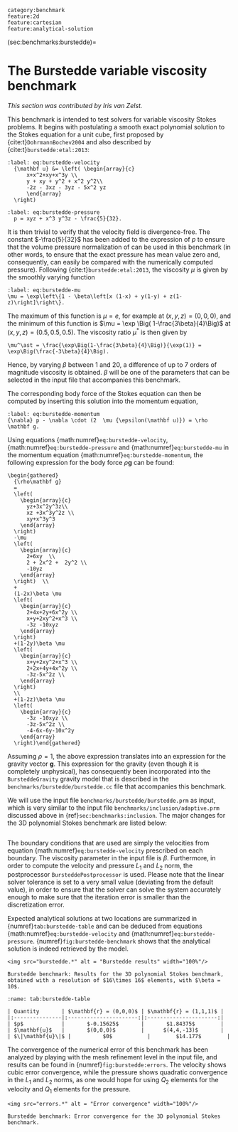 ```{tags}
category:benchmark
feature:2d
feature:cartesian
feature:analytical-solution
```

(sec:benchmarks:burstedde)=
# The Burstedde variable viscosity benchmark

*This section was contributed by Iris van Zelst.*

This benchmark is intended to test solvers for variable viscosity Stokes
problems. It begins with postulating a smooth exact polynomial solution to the
Stokes equation for a unit cube, first proposed by {cite:t}`DohrmannBochev2004`
and also described by {cite:t}`burstedde:etal:2013`:
```{math}
:label: eq:burstedde-velocity
  {\mathbf u} &= \left( \begin{array}{c}
      x+x^2+xy+x^3y \\
      y + xy + y^2 + x^2 y^2\\
      -2z - 3xz - 3yz - 5x^2 yz
      \end{array}
  \right)
```
```{math}
:label: eq:burstedde-pressure
  p = xyz + x^3 y^3z - \frac{5}{32}.
```
It is then trivial to verify that the velocity field is divergence-free. The
constant $-\frac{5}{32}$ has been added to the expression of $p$ to ensure
that the volume pressure normalization of can be used in this benchmark (in
other words, to ensure that the exact pressure has mean value zero and,
consequently, can easily be compared with the numerically computed pressure).
Following {cite:t}`burstedde:etal:2013`, the viscosity $\mu$ is given by the
smoothly varying function
```{math}
:label: eq:burstedde-mu
\mu = \exp\left\{1 - \beta\left[x (1-x) + y(1-y) + z(1-z)\right]\right\}.
```
The maximum of this function is $\mu = e$, for
example at $(x,y,z)=(0,0,0)$, and the minimum of this function is
$\mu = \exp \Big( 1-\frac{3\beta}{4}\Big)$ at $(x,y,z) = (0.5,0.5,0.5)$. The
viscosity ratio $\mu^\ast$ is then given by
```{math}
\mu^\ast = \frac{\exp\Big(1-\frac{3\beta}{4}\Big)}{\exp(1)} = \exp\Big(\frac{-3\beta}{4}\Big).
```
Hence, by varying $\beta$ between 1 and 20, a difference of up to 7 orders of
magnitude viscosity is obtained. $\beta$ will be one of the parameters that
can be selected in the input file that accompanies this benchmark.

The corresponding body force of the Stokes equation can then be computed by
inserting this solution into the momentum equation,
```{math}
:label: eq:burstedde-momentum
{\nabla} p - \nabla \cdot (2  \mu {\epsilon(\mathbf u)}) = \rho \mathbf g.
```
Using equations {math:numref}`eq:burstedde-velocity`, {math:numref}`eq:burstedde-pressure` and
{math:numref}`eq:burstedde-mu` in the momentum equation
{math:numref}`eq:burstedde-momentum`, the following expression for the body force
$\rho\mathbf g$ can be found:
```{math}
\begin{gathered}
  {\rho\mathbf g}
  =
  \left(
    \begin{array}{c}
      yz+3x^2y^3z\\
      xz +3x^3y^2z \\
      xy+x^3y^3
    \end{array}
  \right)
  -\mu
  \left(
    \begin{array}{c}
      2+6xy  \\
      2 + 2x^2 +  2y^2 \\
      -10yz
    \end{array}
  \right)  \\
  +
  (1-2x)\beta \mu
  \left(
    \begin{array}{c}
      2+4x+2y+6x^2y \\
      x+y+2xy^2+x^3 \\
      -3z -10xyz
    \end{array}
  \right)
  +(1-2y)\beta \mu
  \left(
    \begin{array}{c}
      x+y+2xy^2+x^3 \\
      2+2x+4y+4x^2y \\
      -3z-5x^2z \\
    \end{array}
  \right)
  \\
  +(1-2z)\beta \mu
  \left(
    \begin{array}{c}
      -3z -10xyz \\
      -3z-5x^2z \\
      -4-6x-6y-10x^2y
    \end{array}
  \right)\end{gathered}
  ```
 Assuming $\rho = 1$, the above expression translates
into an expression for the gravity vector $\mathbf g$. This expression for the
gravity (even though it is completely unphysical), has consequently been
incorporated into the `BursteddeGravity` gravity model that is described in
the `benchmarks/burstedde/burstedde.cc` file that accompanies this benchmark.

We will use the input file `benchmarks/burstedde/burstedde.prm` as input,
which is very similar to the input file `benchmarks/inclusion/adaptive.prm`
discussed above in {ref}`sec:benchmarks:inclusion`. The major
changes for the 3D polynomial Stokes benchmark are listed below:

```{literalinclude} burstedde.prm
```

The boundary conditions that are used are simply the velocities from equation
{math:numref}`eq:burstedde-velocity` prescribed on each boundary. The viscosity
parameter in the input file is $\beta$. Furthermore, in order to compute the
velocity and pressure $L_1$ and $L_2$ norm, the postprocessor
`BursteddePostprocessor` is used. Please note that the linear solver tolerance
is set to a very small value (deviating from the default value), in order to
ensure that the solver can solve the system accurately enough to make sure
that the iteration error is smaller than the discretization error.

Expected analytical solutions at two locations are summarized in
{numref}`tab:burstedde-table` and can be deduced from equations
{math:numref}`eq:burstedde-velocity` and {math:numref}`eq:burstedde-pressure`.
{numref}`fig:burstedde-benchmark` shows that the analytical
solution is indeed retrieved by the model.

```{figure-md} fig:burstedde-benchmark
<img src="burstedde.*" alt = "Burstedde results" width="100%"/>

Burstedde benchmark: Results for the 3D polynomial Stokes benchmark, obtained with a resolution of $16\times 16$ elements, with $\beta = 10$.
```

```{table} Analytical solutions
:name: tab:burstedde-table

| Quantity       | $\mathbf{r} = (0,0,0)$ | $\mathbf{r} = (1,1,1)$ |
|:---------------|:----------------------:|:----------------------:|
| $p$            |       $-0.15625$       |       $1.84375$        |
| $\mathbf{u}$   |       $(0,0,0)$        |      $(4,4,-13)$       |
| $\|\mathbf{u}\|$ |          $0$           |        $14.177$        |

```

The convergence of the numerical error of this benchmark has been analyzed by
playing with the mesh refinement level in the input file, and results can be
found in {numref}`fig:burstedde:errors`. The velocity shows cubic error convergence, while
the pressure shows quadratic convergence in the $L_1$ and $L_2$ norms, as one
would hope for using $Q_2$ elements for the velocity and $Q_1$ elements for
the pressure.

```{figure-md} fig:burstedde:errors
<img src="errors.*" alt = "Error convergence" width="100%"/>

Burstedde benchmark: Error convergence for the 3D polynomial Stokes benchmark.
```
